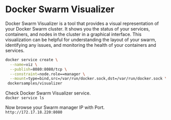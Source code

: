 # Docker Swarm Visualizer

Docker Swarm Visualizer is a tool that provides a visual representation of your Docker Swarm cluster. It shows you the status of your services, containers, and nodes in the cluster in a graphical interface. This visualization can be helpful for understanding the layout of your swarm, identifying any issues, and monitoring the health of your containers and services.

```bash
docker service create \
  --name=viz \
  --publish=8080:8080/tcp \
  --constraint=node.role==manager \
  --mount=type=bind,src=/var/run/docker.sock,dst=/var/run/docker.sock \
 dockersamples/visualizer
```
Check Docker Swarm Visualizer service.\
`docker service ls`

Now browse your Swarm manager IP with Port.\
`http://172.17.18.220:8080`